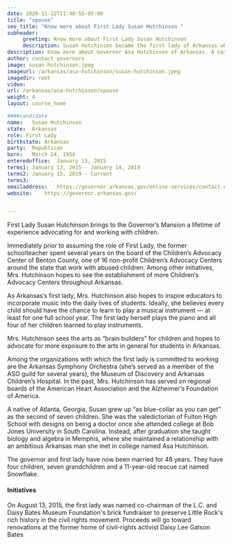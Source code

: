```yaml
---
date: 2020-11-22T11:48:55-05:00
title: "spouse"
seo_title: "Know more about First Lady Susan Hutchinson "
subheader:
     greeting: Know more about First Lady Susan Hutchinson 
     description: Susan Hutchinson became the first lady of Arkansas when her husband, Governor Asa Hutchinson, was sworn in as governor on January 13, 2015.
description: Know more about Governor Asa Hutchinson of Arkansas. A native of Atlanta, Georgia, Mrs. Hutchinson grew up as the second of seven children. She was valedictorian of Fulton High School and attended Bob Jones University in South Carolina, where she met her husband, Governor Asa Hutchinson. After graduation, she taught biology and algebra in Memphis.
author: contact governors
image: susan-hutchinson.jpeg
imageurl: /arkansas/asa-hutchinson/susan-hutchinson.jpeg
imagedir: root
video:
url: /arkansas/asa-hutchinson/spouse
weight: 4
layout: course_home

####candidate
name:	Susan Hutchinson
state:	Arkansas
role: First Lady
birthstate: Arkansas
party:	Republican
born:	March 24, 1954
enteredoffice:	January 13, 2015 
terms1: January 13, 2015 - January 14, 2019
terms2: January 15, 2019 - Current
terms3: 
emailaddress:	https://governor.arkansas.gov/online-services/contact-us/
website:	https://governor.arkansas.gov/


---
```


First Lady Susan Hutchinson brings to the Governor’s Mansion a lifetime of experience advocating for and working with children.

Immediately prior to assuming the role of First Lady, the former schoolteacher spent several years on the board of the Children’s Advocacy Center of Benton County, one of 16 non-profit Children’s Advocacy Centers around the state that work with abused children. Among other initiatives, Mrs. Hutchinson hopes to see the establishment of more Children’s Advocacy Centers throughout Arkansas.

As Arkansas’s first lady, Mrs. Hutchinson also hopes to inspire educators to incorporate music into the daily lives of students. Ideally, she believes every child should have the chance to learn to play a musical instrument — at least for one full school year. The first lady herself plays the piano and all four of her children learned to play instruments.

Mrs. Hutchinson sees the arts as “brain builders” for children and hopes to advocate for more exposure to the arts in general for students in Arkansas.

Among the organizations with which the first lady is committed to working are the Arkansas Symphony Orchestra (she’s served as a member of the ASO guild for several years), the Museum of Discovery and Arkansas Children’s Hospital. In the past, Mrs. Hutchinson has served on regional boards of the American Heart Association and the Alzheimer’s Foundation of America.

A native of Atlanta, Georgia, Susan grew up “as blue-collar as you can get” as the second of seven children. She was the valedictorian of Fulton High School with designs on being a doctor once she attended college at Bob Jones University in South Carolina. Instead, after graduation she taught biology and algebra in Memphis, where she maintained a relationship with an ambitious Arkansas man she met in college named Asa Hutchinson.

The governor and first lady have now been married for 48 years. They have four children, seven grandchildren and a 11-year-old rescue cat named Snowflake.

#### Initiatives 
On August 13, 2015, the first lady was named co-chairman of the L.C. and Daisy Bates Museum Foundation's brick fundraiser to preserve Little Rock's rich history in the civil rights movement. Proceeds will go toward renovations at the former home of civil-rights activist Daisy Lee Gatson Bates